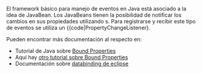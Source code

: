 El framework básico para manejo de eventos en Java está asociado a la idea de JavaBean. Los JavaBeans tienen la posibilidad de notificar los cambios en sus propiedades utilizando s. Para registrarse y recibir este tipo de eventos se utiliza un {{code|PropertyChangeListener}.

Pueden encontrar más documentación al respecto en:

-   Tutorial de Java sobre [Bound Properties](http://download.oracle.com/javase/tutorial/javabeans/properties/bound.html)
-   Aquí hay [otro tutorial sobre Bound Properties](http://enos.itcollege.ee/~jpoial/docs/tutorial/javabeans/properties/bound.html)
-   Documentación sobre [databinding de eclipse](http://www.vogella.de/articles/EclipseDataBinding/article.html)

